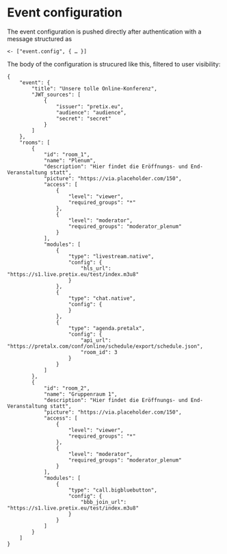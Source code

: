 Event configuration
===================

The event configuration is pushed directly after authentication with a message structured as

    <- ["event.config", { … }]
    
The body of the configuration is strucured like this, filtered to user visibility:

    {
        "event": {
            "title": "Unsere tolle Online-Konferenz",
            "JWT_sources": [
                {
                    "issuer": "pretix.eu",
                    "audience": "audience",
                    "secret": "secret"
                }
            ]
        },
        "rooms": [
            {
                "id": "room_1",
                "name": "Plenum",
                "description": "Hier findet die Eröffnungs- und End-Veranstaltung statt",
                "picture": "https://via.placeholder.com/150",
                "access": [
                    {
                        "level": "viewer",
                        "required_groups": "*"
                    },
                    {
                        "level": "moderator",
                        "required_groups": "moderator_plenum"
                    }
                ],
                "modules": [
                    {
                        "type": "livestream.native",
                        "config": {
                            "hls_url": "https://s1.live.pretix.eu/test/index.m3u8"
                        }
                    },
                    {
                        "type": "chat.native",
                        "config": {
                        }
                    },
                    {
                        "type": "agenda.pretalx",
                        "config": {
                            "api_url": "https://pretalx.com/conf/online/schedule/export/schedule.json",
                            "room_id": 3
                        }
                    }
                ]
            },
            {
                "id": "room_2",
                "name": "Gruppenraum 1",
                "description": "Hier findet die Eröffnungs- und End-Veranstaltung statt",
                "picture": "https://via.placeholder.com/150",
                "access": [
                    {
                        "level": "viewer",
                        "required_groups": "*"
                    },
                    {
                        "level": "moderator",
                        "required_groups": "moderator_plenum"
                    }
                ],
                "modules": [
                    {
                        "type": "call.bigbluebutton",
                        "config": {
                            "bbb_join_url": "https://s1.live.pretix.eu/test/index.m3u8"
                        }
                    }
                ]
            }
        ]
    }
